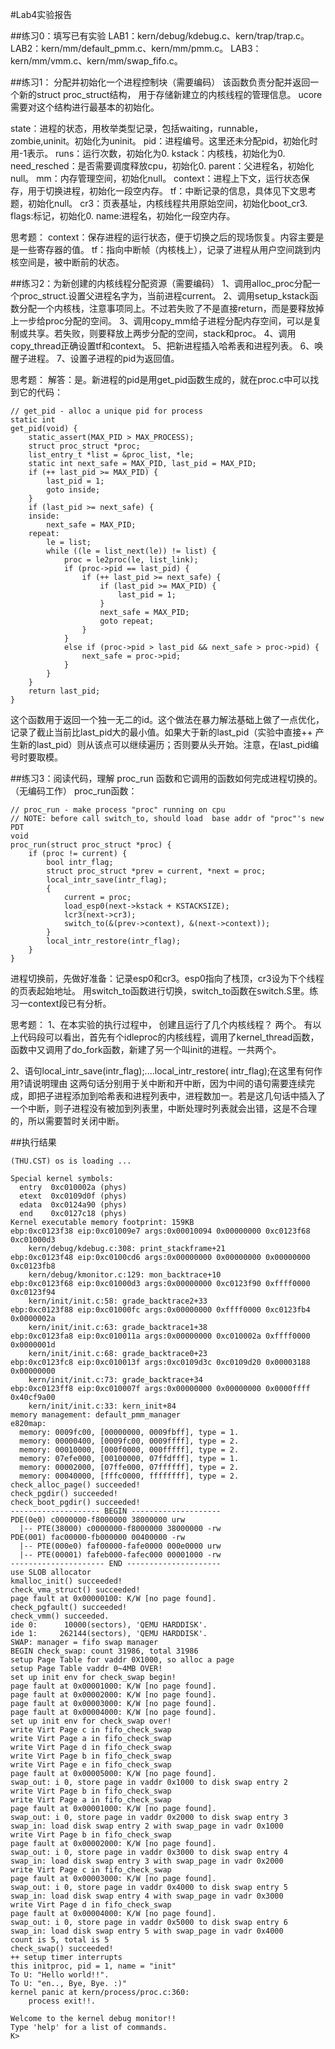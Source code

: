#Lab4实验报告

##练习0：填写已有实验
LAB1：kern/debug/kdebug.c、kern/trap/trap.c。
LAB2：kern/mm/default_pmm.c、kern/mm/pmm.c。
LAB3：kern/mm/vmm.c、kern/mm/swap_fifo.c。

##练习1： 分配并初始化一个进程控制块（需要编码）
该函数负责分配并返回一个新的struct proc_struct结构， 用于存储新建立的内核线程的管理信息。 
ucore需要对这个结构进行最基本的初始化。

state：进程的状态，用枚举类型记录，包括waiting，runnable，zombie,uninit。初始化为uninit。
pid：进程编号。这里还未分配pid，初始化时用-1表示。
runs：运行次数，初始化为0.
kstack：内核栈，初始化为0.
need_resched：是否需要调度释放cpu，初始化0.
parent：父进程名，初始化null。
mm：内存管理空间，初始化null。
context：进程上下文，运行状态保存，用于切换进程，初始化一段空内存。
tf：中断记录的信息，具体见下文思考题，初始化null。
cr3：页表基址，内核线程共用原始空间，初始化boot_cr3.
flags:标记，初始化0.
name:进程名，初始化一段空内存。

思考题：
context：保存进程的运行状态，便于切换之后的现场恢复。内容主要是是一些寄存器的值。
tf：指向中断帧（内核栈上），记录了进程从用户空间跳到内核空间是，被中断前的状态。

##练习2：为新创建的内核线程分配资源（需要编码）
1、调用alloc_proc分配一个proc_struct.设置父进程名字为，当前进程current。
2、调用setup_kstack函数分配一个内核栈，注意事项同上。不过若失败了不是直接return，而是要释放掉上一步给proc分配的空间。
3、调用copy_mm给子进程分配内存空间，可以是复制或共享。若失败，则要释放上两步分配的空间，stack和proc。
4、调用copy_thread正确设置tf和context。
5、把新进程插入哈希表和进程列表。
6、唤醒子进程。
7、设置子进程的pid为返回值。

思考题：
解答：是。新进程的pid是用get_pid函数生成的，就在proc.c中可以找到它的代码：
```
// get_pid - alloc a unique pid for process
static int
get_pid(void) {
    static_assert(MAX_PID > MAX_PROCESS);
    struct proc_struct *proc;
    list_entry_t *list = &proc_list, *le;
    static int next_safe = MAX_PID, last_pid = MAX_PID;
    if (++ last_pid >= MAX_PID) {
        last_pid = 1;
        goto inside;
    }
    if (last_pid >= next_safe) {
    inside:
        next_safe = MAX_PID;
    repeat:
        le = list;
        while ((le = list_next(le)) != list) {
            proc = le2proc(le, list_link);
            if (proc->pid == last_pid) {
                if (++ last_pid >= next_safe) {
                    if (last_pid >= MAX_PID) {
                        last_pid = 1;
                    }
                    next_safe = MAX_PID;
                    goto repeat;
                }
            }
            else if (proc->pid > last_pid && next_safe > proc->pid) {
                next_safe = proc->pid;
            }
        }
    }
    return last_pid;
}
```
这个函数用于返回一个独一无二的id。这个做法在暴力解法基础上做了一点优化，记录了截止当前比last_pid大的最小值。如果大于新的last_pid（实验中直接++
产生新的last_pid）则从该点可以继续遍历；否则要从头开始。注意，在last_pid编号时要取模。

##练习3：阅读代码，理解 proc_run 函数和它调用的函数如何完成进程切换的。（无编码工作）
proc_run函数：
```
// proc_run - make process "proc" running on cpu
// NOTE: before call switch_to, should load  base addr of "proc"'s new PDT
void
proc_run(struct proc_struct *proc) {
    if (proc != current) {
        bool intr_flag;
        struct proc_struct *prev = current, *next = proc;
        local_intr_save(intr_flag);
        {
            current = proc;
            load_esp0(next->kstack + KSTACKSIZE);
            lcr3(next->cr3);
            switch_to(&(prev->context), &(next->context));
        }
        local_intr_restore(intr_flag);
    }
}
```
进程切换前，先做好准备：记录esp0和cr3。esp0指向了栈顶，cr3设为下个线程的页表起始地址。
用switch_to函数进行切换，switch_to函数在switch.S里。练习一context段已有分析。

思考题：
1、在本实验的执行过程中， 创建且运行了几个内核线程？
两个。
有以上代码段可以看出，首先有个idleproc的内核线程，调用了kernel_thread函数，函数中又调用了do_fork函数，新建了另一个叫init的进程。一共两个。

2、语句local_intr_save(intr_flag);....local_intr_restore( intr_flag);在这里有何作用?请说明理由
这两句话分别用于关中断和开中断，因为中间的语句需要连续完成，即把子进程添加到哈希表和进程列表中，进程数加一。若是这几句话中插入了一个中断，则子进程没有被加到列表里，中断处理时列表就会出错，这是不合理的，所以需要暂时关闭中断。

##执行结果
```
(THU.CST) os is loading ...

Special kernel symbols:
  entry  0xc010002a (phys)
  etext  0xc0109d0f (phys)
  edata  0xc0124a90 (phys)
  end    0xc0127c18 (phys)
Kernel executable memory footprint: 159KB
ebp:0xc0123f38 eip:0xc01009e7 args:0x00010094 0x00000000 0xc0123f68 0xc01000d3 
    kern/debug/kdebug.c:308: print_stackframe+21
ebp:0xc0123f48 eip:0xc0100cd6 args:0x00000000 0x00000000 0x00000000 0xc0123fb8 
    kern/debug/kmonitor.c:129: mon_backtrace+10
ebp:0xc0123f68 eip:0xc01000d3 args:0x00000000 0xc0123f90 0xffff0000 0xc0123f94 
    kern/init/init.c:58: grade_backtrace2+33
ebp:0xc0123f88 eip:0xc01000fc args:0x00000000 0xffff0000 0xc0123fb4 0x0000002a 
    kern/init/init.c:63: grade_backtrace1+38
ebp:0xc0123fa8 eip:0xc010011a args:0x00000000 0xc010002a 0xffff0000 0x0000001d 
    kern/init/init.c:68: grade_backtrace0+23
ebp:0xc0123fc8 eip:0xc010013f args:0xc0109d3c 0xc0109d20 0x00003188 0x00000000 
    kern/init/init.c:73: grade_backtrace+34
ebp:0xc0123ff8 eip:0xc010007f args:0x00000000 0x00000000 0x0000ffff 0x40cf9a00 
    kern/init/init.c:33: kern_init+84
memory management: default_pmm_manager
e820map:
  memory: 0009fc00, [00000000, 0009fbff], type = 1.
  memory: 00000400, [0009fc00, 0009ffff], type = 2.
  memory: 00010000, [000f0000, 000fffff], type = 2.
  memory: 07efe000, [00100000, 07ffdfff], type = 1.
  memory: 00002000, [07ffe000, 07ffffff], type = 2.
  memory: 00040000, [fffc0000, ffffffff], type = 2.
check_alloc_page() succeeded!
check_pgdir() succeeded!
check_boot_pgdir() succeeded!
-------------------- BEGIN --------------------
PDE(0e0) c0000000-f8000000 38000000 urw
  |-- PTE(38000) c0000000-f8000000 38000000 -rw
PDE(001) fac00000-fb000000 00400000 -rw
  |-- PTE(000e0) faf00000-fafe0000 000e0000 urw
  |-- PTE(00001) fafeb000-fafec000 00001000 -rw
--------------------- END ---------------------
use SLOB allocator
kmalloc_init() succeeded!
check_vma_struct() succeeded!
page fault at 0x00000100: K/W [no page found].
check_pgfault() succeeded!
check_vmm() succeeded.
ide 0:      10000(sectors), 'QEMU HARDDISK'.
ide 1:     262144(sectors), 'QEMU HARDDISK'.
SWAP: manager = fifo swap manager
BEGIN check_swap: count 31986, total 31986
setup Page Table for vaddr 0X1000, so alloc a page
setup Page Table vaddr 0~4MB OVER!
set up init env for check_swap begin!
page fault at 0x00001000: K/W [no page found].
page fault at 0x00002000: K/W [no page found].
page fault at 0x00003000: K/W [no page found].
page fault at 0x00004000: K/W [no page found].
set up init env for check_swap over!
write Virt Page c in fifo_check_swap
write Virt Page a in fifo_check_swap
write Virt Page d in fifo_check_swap
write Virt Page b in fifo_check_swap
write Virt Page e in fifo_check_swap
page fault at 0x00005000: K/W [no page found].
swap_out: i 0, store page in vaddr 0x1000 to disk swap entry 2
write Virt Page b in fifo_check_swap
write Virt Page a in fifo_check_swap
page fault at 0x00001000: K/W [no page found].
swap_out: i 0, store page in vaddr 0x2000 to disk swap entry 3
swap_in: load disk swap entry 2 with swap_page in vadr 0x1000
write Virt Page b in fifo_check_swap
page fault at 0x00002000: K/W [no page found].
swap_out: i 0, store page in vaddr 0x3000 to disk swap entry 4
swap_in: load disk swap entry 3 with swap_page in vadr 0x2000
write Virt Page c in fifo_check_swap
page fault at 0x00003000: K/W [no page found].
swap_out: i 0, store page in vaddr 0x4000 to disk swap entry 5
swap_in: load disk swap entry 4 with swap_page in vadr 0x3000
write Virt Page d in fifo_check_swap
page fault at 0x00004000: K/W [no page found].
swap_out: i 0, store page in vaddr 0x5000 to disk swap entry 6
swap_in: load disk swap entry 5 with swap_page in vadr 0x4000
count is 5, total is 5
check_swap() succeeded!
++ setup timer interrupts
this initproc, pid = 1, name = "init"
To U: "Hello world!!".
To U: "en.., Bye, Bye. :)"
kernel panic at kern/process/proc.c:360:
    process exit!!.

Welcome to the kernel debug monitor!!
Type 'help' for a list of commands.
K>

```


